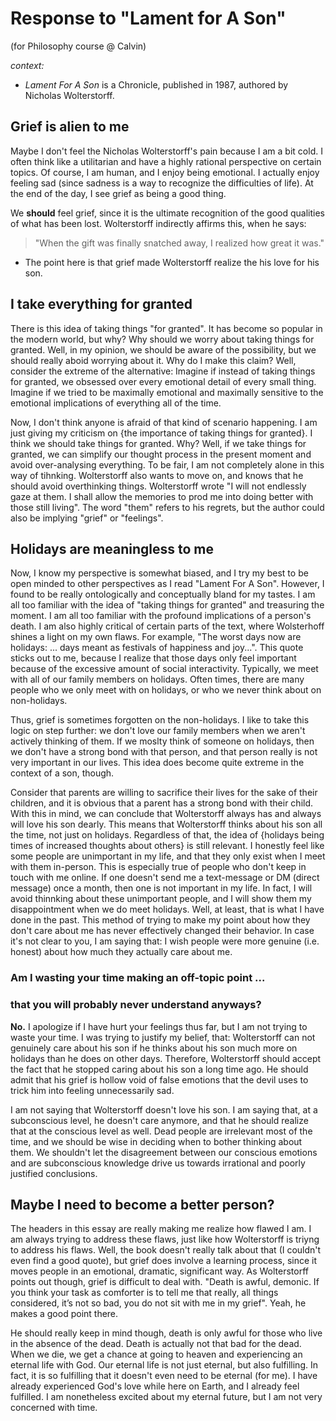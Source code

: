 
# Response to "Lament for A Son"
(for Philosophy course @ Calvin)

<i>context:</i>
* *Lament For A Son* is a Chronicle, published in 1987, authored by Nicholas Wolterstorff.

## Grief is alien to me
Maybe I don't feel the Nicholas Wolterstorff's pain because I am a bit cold. I often think like a utilitarian and have a highly rational perspective on certain topics. Of course, I am human, and I enjoy being emotional. I actually enjoy feeling sad (since sadness is a way to recognize the difficulties of life). At the end of the day, I see grief as being a good thing.

We **should** feel grief, since it is the ultimate recognition of the good qualities of what has been lost. Wolterstorff indirectly affirms this, when he says:
> "When the gift was finally snatched away, I realized how great it was."
* The point here is that grief made Wolterstorff realize the his love for his son.

## I take everything for granted
There is this idea of taking things "for granted". It has become so popular in the modern world, but why? Why should we worry about taking things for granted. Well, in my opinion, we should be aware of the possibility, but we should really aboid worrying about it. Why do I make this claim? Well, consider the extreme of the alternative: Imagine if instead of taking things for granted, we obsessed over every emotional detail of every small thing. Imagine if we tried to be maximally emotional and maximally sensitive to the emotional implications of everything all of the time.

Now, I don't think anyone is afraid of that kind of scenario happening. I am just giving my criticism on {the importance of taking things for granted}. I think we should take things for granted. Why? Well, if we take things for granted, we can simplify our thought process in the present moment and avoid over-analysing everything. To be fair, I am not completely alone in this way of tihnking. Wolterstorff also wants to move on, and knows that he should avoid overthinking things. Wolterstorff wrote "I will not endlessly gaze at them. I shall allow the memories to prod me into doing better with those still living". The word "them" refers to his regrets, but the author could also be implying "grief" or "feelings".

## Holidays are meaningless to me
Now, I know my perspective is somewhat biased, and I try my best to be open minded to other perspectives as I read "Lament For A Son". However, I found to be really ontologically and conceptually bland for my tastes. I am all too familiar with the idea of "taking things for granted" and treasuring the moment. I am all too familiar with the profound implications of a person's death. I am also highly critical of certain parts of the text, where Wolsterhoff shines a light on my own flaws. For example, "The worst days now are holidays: ... days meant as festivals of happiness and joy...". This quote sticks out to me, because I realize that those days only feel important because of the excessive amount of social interactivity. Typically, we meet with all of our family members on holidays. Often times, there are many people who we only meet with on holidays, or who we never think about on non-holidays.

Thus, grief is sometimes forgotten on the non-holidays. I like to take this logic on step further: we don't love our family members when we aren't actively thinking of them. If we moslty think of someone on holidays, then we don't have a strong bond with that person, and that person really is not very important in our lives. This idea does become quite extreme in the context of a son, though.

Consider that parents are willing to sacrifice their lives for the sake of their children, and it is obvious that a parent has a strong bond with their child. With this in mind, we can conclude that Wolterstorff always has and always will love his son dearly. This means that Wolterstorff thinks about his son all the time, not just on holidays. Regardless of that, the idea of {holidays being times of increased thoughts about others} is still relevant. I honestly feel like some people are unimportant in my life, and that they only exist when I meet with them in-person. This is especially true of people who don't keep in touch with me online. If one doesn't send me a text-message or DM (direct message) once a month, then one is not important in my life. In fact, I will avoid thinnking about these unimportant people, and I will show them my disappointment when we do meet holidays. Well, at least, that is what I have done in the past. This method of trying to make my point about how they don't care about me has never effectively changed their behavior. In case it's not clear to you, I am saying that: I wish people were more genuine (i.e. honest) about how much they actually care about me.

### Am I wasting your time making an off-topic point ...
### that you will probably never understand anyways?

**No.** I apologize if I have hurt your feelings thus far, but I am not trying to waste your time. I was trying to justify my belief, that: Wolterstorff can not genuinely care about his son if he thinks about his son much more on holidays than he does on other days. Therefore, Wolterstorff should accept the fact that he stopped caring about his son a long time ago. He should admit that his grief is hollow void of false emotions that the devil uses to trick him into feeling unnecessarily sad.

I am not saying that Wolterstorff doesn't love his son. I am saying that, at a subconscious level, he doesn't care anymore, and that he should realize that at the conscious level as well. Dead people are irrelevant most of the time, and we should be wise in deciding when to bother thinking about them. We shouldn't let the disagreement between our conscious emotions and are subconscious knowledge drive us towards irrational and poorly justified conclusions.

## Maybe I need to become a better person?
The headers in this essay are really making me realize how flawed I am. I am always trying to address these flaws, just like how Wolterstorff is triyng to address his flaws. Well, the book doesn't really talk about that (I couldn't even find a good quote), but grief does involve a learning process, since it moves people in an emotional, dramatic, significant way. As Wolterstorff points out though, grief is difficult to deal with. "Death is awful, demonic. If you think your task as comforter is to tell me that really, all things considered, it’s not so bad, you do not sit with me in my grief". Yeah, he makes a good point there.

He should really keep in mind though, death is only awful for those who live in the absence of the dead. Death is actually not that bad for the dead. When we die, we get a chance at going to heaven and experiencing an eternal life with God. Our eternal life is not just eternal, but also fulfilling. In fact, it is so fulfilling that it doesn't even need to be eternal (for me). I have already experienced God's love while here on Earth, and I already feel fulfilled. I am nonetheless excited about my eternal future, but I am not very concerned with time.




